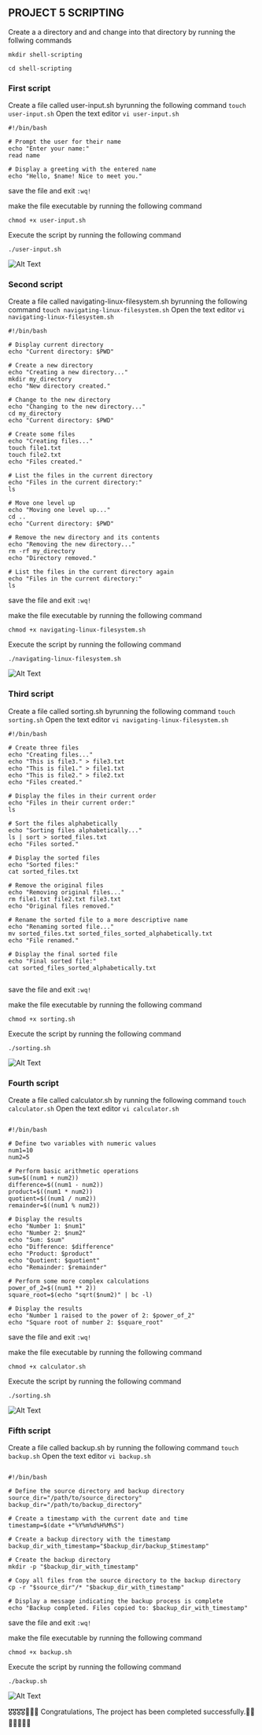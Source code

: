 ## PROJECT 5 SCRIPTING

Create a a directory and and change into that directory by running the follwing commands

```
mkdir shell-scripting

cd shell-scripting
```

### First script

Create a file called user-input.sh byrunning the following command `touch user-input.sh` Open the text editor `vi user-input.sh`
```
#!/bin/bash

# Prompt the user for their name
echo "Enter your name:"
read name

# Display a greeting with the entered name
echo "Hello, $name! Nice to meet you."

```
save the file and exit `:wq!`

make the file executable by running the following command

`chmod +x user-input.sh`

Execute the script by running the following command

`./user-input.sh`

![Alt Text](images/user_input.PNG)


### Second script

Create a file called navigating-linux-filesystem.sh byrunning the following command `touch navigating-linux-filesystem.sh` Open the text editor `vi navigating-linux-filesystem.sh`
```
#!/bin/bash

# Display current directory
echo "Current directory: $PWD"

# Create a new directory
echo "Creating a new directory..."
mkdir my_directory
echo "New directory created."

# Change to the new directory
echo "Changing to the new directory..."
cd my_directory
echo "Current directory: $PWD"

# Create some files
echo "Creating files..."
touch file1.txt
touch file2.txt
echo "Files created."

# List the files in the current directory
echo "Files in the current directory:"
ls

# Move one level up
echo "Moving one level up..."
cd ..
echo "Current directory: $PWD"

# Remove the new directory and its contents
echo "Removing the new directory..."
rm -rf my_directory
echo "Directory removed."

# List the files in the current directory again
echo "Files in the current directory:"
ls

```
save the file and exit `:wq!`

make the file executable by running the following command

`chmod +x navigating-linux-filesystem.sh`

Execute the script by running the following command

`./navigating-linux-filesystem.sh`

![Alt Text](images/implement_script.PNG)


### Third script

Create a file called sorting.sh byrunning the following command `touch sorting.sh` Open the text editor `vi navigating-linux-filesystem.sh`
```
#!/bin/bash

# Create three files
echo "Creating files..."
echo "This is file3." > file3.txt
echo "This is file1." > file1.txt
echo "This is file2." > file2.txt
echo "Files created."

# Display the files in their current order
echo "Files in their current order:"
ls

# Sort the files alphabetically
echo "Sorting files alphabetically..."
ls | sort > sorted_files.txt
echo "Files sorted."

# Display the sorted files
echo "Sorted files:"
cat sorted_files.txt

# Remove the original files
echo "Removing original files..."
rm file1.txt file2.txt file3.txt
echo "Original files removed."

# Rename the sorted file to a more descriptive name
echo "Renaming sorted file..."
mv sorted_files.txt sorted_files_sorted_alphabetically.txt
echo "File renamed."

# Display the final sorted file
echo "Final sorted file:"
cat sorted_files_sorted_alphabetically.txt


```
save the file and exit `:wq!`

make the file executable by running the following command

`chmod +x sorting.sh`

Execute the script by running the following command

`./sorting.sh`

![Alt Text](images/sorting_script.PNG)


### Fourth script

Create a file called calculator.sh by running the following command `touch calculator.sh` Open the text editor `vi calculator.sh`
```

#!/bin/bash

# Define two variables with numeric values
num1=10
num2=5

# Perform basic arithmetic operations
sum=$((num1 + num2))
difference=$((num1 - num2))
product=$((num1 * num2))
quotient=$((num1 / num2))
remainder=$((num1 % num2))

# Display the results
echo "Number 1: $num1"
echo "Number 2: $num2"
echo "Sum: $sum"
echo "Difference: $difference"
echo "Product: $product"
echo "Quotient: $quotient"
echo "Remainder: $remainder"

# Perform some more complex calculations
power_of_2=$((num1 ** 2))
square_root=$(echo "sqrt($num2)" | bc -l)

# Display the results
echo "Number 1 raised to the power of 2: $power_of_2"
echo "Square root of number 2: $square_root"

```
save the file and exit `:wq!`

make the file executable by running the following command

`chmod +x calculator.sh`

Execute the script by running the following command

`./sorting.sh`

![Alt Text](images/calculator_implement.PNG)


### Fifth script

Create a file called backup.sh by running the following command `touch backup.sh` Open the text editor `vi backup.sh`
```

#!/bin/bash

# Define the source directory and backup directory
source_dir="/path/to/source_directory"
backup_dir="/path/to/backup_directory"

# Create a timestamp with the current date and time
timestamp=$(date +"%Y%m%d%H%M%S")

# Create a backup directory with the timestamp
backup_dir_with_timestamp="$backup_dir/backup_$timestamp"

# Create the backup directory
mkdir -p "$backup_dir_with_timestamp"

# Copy all files from the source directory to the backup directory
cp -r "$source_dir"/* "$backup_dir_with_timestamp"

# Display a message indicating the backup process is complete
echo "Backup completed. Files copied to: $backup_dir_with_timestamp"
```
save the file and exit `:wq!`

make the file executable by running the following command

`chmod +x backup.sh`

Execute the script by running the following command

`./backup.sh`

![Alt Text](images/backup_implement.PNG)

🎖🎖🎖🎖🎉🎉🎉 Congratulations, The project has been completed successfully.🎉🎉🎉🥇🥇🥇🥇
